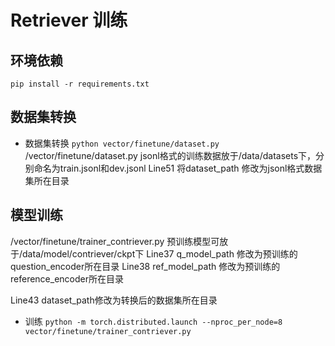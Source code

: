 # Retriever 训练


## 环境依赖
`pip install -r requirements.txt`

## 数据集转换
- 数据集转换 `python vector/finetune/dataset.py`
/vector/finetune/dataset.py 
jsonl格式的训练数据放于/data/datasets下，分别命名为train.jsonl和dev.jsonl
Line51 将dataset_path 修改为jsonl格式数据集所在目录

## 模型训练
/vector/finetune/trainer_contriever.py
预训练模型可放于/data/model/contriever/ckpt下
Line37 q_model_path 修改为预训练的question_encoder所在目录
Line38 ref_model_path 修改为预训练的reference_encoder所在目录

Line43 dataset_path修改为转换后的数据集所在目录

- 训练 `python -m torch.distributed.launch --nproc_per_node=8 vector/finetune/trainer_contriever.py`